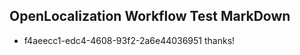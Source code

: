## OpenLocalization Workflow Test MarkDown
* f4aeecc1-edc4-4608-93f2-2a6e44036951 thanks!

<!--HONumber=Aug16_HO5-->


